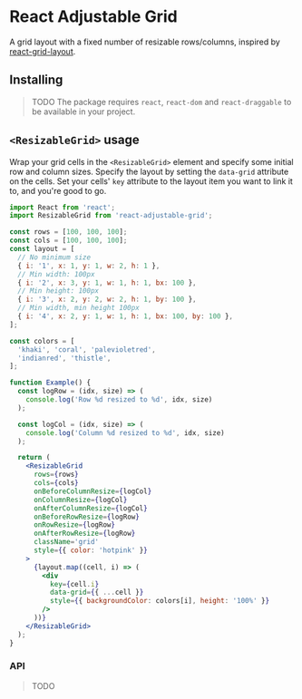 # React Adjustable Grid

A grid layout with a fixed number of resizable rows/columns, inspired by [react-grid-layout](https://github.com/react-grid-layout/react-grid-layout).

## Installing
> TODO
The package requires `react`, `react-dom` and `react-draggable` to be available in your project.

## `<ResizableGrid>` usage
Wrap your grid cells in the `<ResizableGrid>` element and specify some initial row and column sizes. Specify the layout by setting the `data-grid` attribute on the cells. Set your cells' `key` attribute to the layout item you want to link it to, and you're good to go.

```jsx
import React from 'react';
import ResizableGrid from 'react-adjustable-grid';

const rows = [100, 100, 100];
const cols = [100, 100, 100];
const layout = [
  // No minimum size
  { i: '1', x: 1, y: 1, w: 2, h: 1 },
  // Min width: 100px
  { i: '2', x: 3, y: 1, w: 1, h: 1, bx: 100 },
  // Min height: 100px
  { i: '3', x: 2, y: 2, w: 2, h: 1, by: 100 },
  // Min width, min height 100px
  { i: '4', x: 2, y: 1, w: 1, h: 1, bx: 100, by: 100 },
];

const colors = [
  'khaki', 'coral', 'palevioletred', 
  'indianred', 'thistle',
];

function Example() {
  const logRow = (idx, size) => (
    console.log('Row %d resized to %d', idx, size)
  );

  const logCol = (idx, size) => (
    console.log('Column %d resized to %d', idx, size)
  );

  return (
    <ResizableGrid 
      rows={rows} 
      cols={cols}
      onBeforeColumnResize={logCol}
      onColumnResize={logCol}
      onAfterColumnResize={logCol}
      onBeforeRowResize={logRow}
      onRowResize={logRow}
      onAfterRowResize={logRow}
      className='grid'
      style={{ color: 'hotpink' }}
    >
      {layout.map((cell, i) => (
        <div
          key={cell.i}
          data-grid={{ ...cell }}
          style={{ backgroundColor: colors[i], height: '100%' }}
        />
      ))}
    </ResizableGrid>
  );
}
```
### <ReizableGrid> API
> TODO
